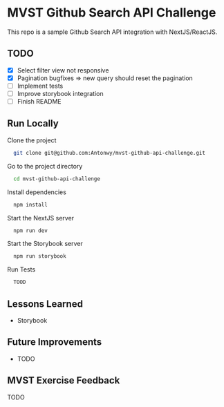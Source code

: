 # MVST Github Search API Challenge

This repo is a sample Github Search API integration with NextJS/ReactJS.

## TODO

- [x] Select filter view not responsive
- [x] Pagination bugfixes => new query should reset the pagination
- [ ] Implement tests
- [ ] Improve storybook integration
- [ ] Finish README

## Run Locally

Clone the project

```bash
  git clone git@github.com:Antonwy/mvst-github-api-challenge.git
```

Go to the project directory

```bash
  cd mvst-github-api-challenge
```

Install dependencies

```bash
  npm install
```

Start the NextJS server

```bash
  npm run dev
```

Start the Storybook server

```bash
  npm run storybook
```

Run Tests

```bash
  TOOD
```

## Lessons Learned

- Storybook

## Future Improvements

- TODO

## MVST Exercise Feedback

TODO

